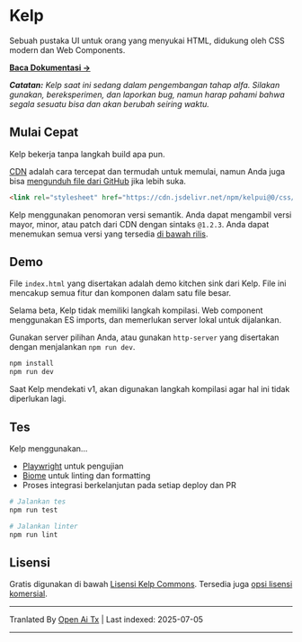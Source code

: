 # Kelp

Sebuah pustaka UI untuk orang yang menyukai HTML, didukung oleh CSS modern dan Web Components.

**[Baca Dokumentasi &rarr;](https://kelpui.com)**

_**Catatan:** Kelp saat ini sedang dalam pengembangan tahap alfa. Silakan gunakan, bereksperimen, dan laporkan bug, namun harap pahami bahwa segala sesuatu bisa dan akan berubah seiring waktu._



## Mulai Cepat

Kelp bekerja tanpa langkah build apa pun.

[CDN](https://cdn.jsdelivr.net/npm/kelpui/) adalah cara tercepat dan termudah untuk memulai, namun Anda juga bisa [mengunduh file dari GitHub](https://github.com/cferdinandi/kelp) jika lebih suka.

```html
<link rel="stylesheet" href="https://cdn.jsdelivr.net/npm/kelpui@0/css/kelp.css">
```

Kelp menggunakan penomoran versi semantik. Anda dapat mengambil versi mayor, minor, atau patch dari CDN dengan sintaks `@1.2.3`. Anda dapat menemukan semua versi yang tersedia [di bawah rilis](https://github.com/cferdinandi/kelp/tags).



## Demo

File `index.html` yang disertakan adalah demo kitchen sink dari Kelp. File ini mencakup semua fitur dan komponen dalam satu file besar.

Selama beta, Kelp tidak memiliki langkah kompilasi. Web component menggunakan ES imports, dan memerlukan server lokal untuk dijalankan.

Gunakan server pilihan Anda, atau gunakan `http-server` yang disertakan dengan menjalankan `npm run dev`.

```bash
npm install
npm run dev
```

Saat Kelp mendekati v1, akan digunakan langkah kompilasi agar hal ini tidak diperlukan lagi.



## Tes

Kelp menggunakan... 

- [Playwright](https://playwright.dev) untuk pengujian
- [Biome](https://biomejs.dev) untuk linting dan formatting
- Proses integrasi berkelanjutan pada setiap deploy dan PR

```bash
# Jalankan tes
npm run test

# Jalankan linter
npm run lint
```



## Lisensi

Gratis digunakan di bawah [Lisensi Kelp Commons](https://github.com/cferdinandi/kelp/blob/main/LICENSE.md). Tersedia juga [opsi lisensi komersial](/license/).

---

Tranlated By [Open Ai Tx](https://github.com/OpenAiTx/OpenAiTx) | Last indexed: 2025-07-05

---
